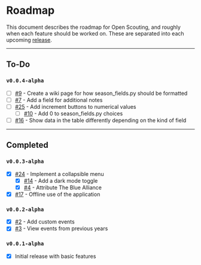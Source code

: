 # Roadmap
This document describes the roadmap for Open Scouting, and roughly when each feature should be worked on. These are separated into each upcoming [release](https://github.com/nfoert/open-scouting/releases).

---

## To-Do
### `v0.0.4-alpha`
- [ ] [#9](https://github.com/nfoert/open-scouting/issues/9) - Create a wiki page for how season_fields.py should be formatted
- [ ] [#7](https://github.com/nfoert/open-scouting/issues/7) - Add a field for additional notes
- [ ] [#25](https://github.com/nfoert/open-scouting/issues/25) - Add increment buttons to numerical values
  - [ ] [#10](https://github.com/nfoert/open-scouting/issues/10) - Add 0 to season_fields.py choices
- [ ] [#16](https://github.com/nfoert/open-scouting/issues/16) - Show data in the table differently depending on the kind of field

---
## Completed
### `v0.0.3-alpha`
- [x] [#24](https://github.com/nfoert/open-scouting/issues/24) - Implement a collapsible menu
  - [x] [#14](https://github.com/nfoert/open-scouting/issues/14) - Add a dark mode toggle
  - [x] [#4](https://github.com/nfoert/open-scouting/issues/4) - Attribute The Blue Alliance
- [x] [#17](https://github.com/nfoert/open-scouting/issues/17) - Offline use of the application

### `v0.0.2-alpha`
- [x] [#2](https://github.com/nfoert/open-scouting/issues/2) - Add custom events
- [x] [#3](https://github.com/nfoert/open-scouting/issues/3) - View events from previous years

### `v0.0.1-alpha`
- [x] Initial release with basic features